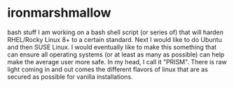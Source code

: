 # ironmarshmallow
bash stuff
I am working on a bash shell script (or series of) that will harden RHEL/Rocky Linux 8+ to a certain standard. Next I would like to do Ubuntu and then SUSE Linux. I would eventually like to make this something that can ensure all operating systems (or at least as many as possible) can help make the average user more safe. In my head, I call it "PRISM". There is raw light coming in and out comes the different flavors of linux that are as secured as possible for vanilla installations.

